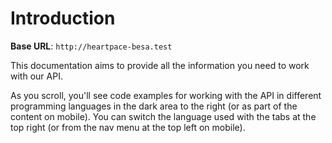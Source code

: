 # Introduction



<aside>
    <strong>Base URL</strong>: <code>http://heartpace-besa.test</code>
</aside>

This documentation aims to provide all the information you need to work with our API.

<aside>As you scroll, you'll see code examples for working with the API in different programming languages in the dark area to the right (or as part of the content on mobile).
You can switch the language used with the tabs at the top right (or from the nav menu at the top left on mobile).</aside>

